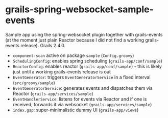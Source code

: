 # grails-spring-websocket-sample-events

Sample app using the spring-websocket plugin together with grails-events (at the moment just plain Reactor because I did not find a working grails-events release). Grails 2.4.0.

* `component-scan` active on package `sample` (`Config.groovy`)
* `SchedulingConfig`: enables spring scheduling (`grails-app/conf/sample`)
* `ReactorConfig`: enables reactor (`grails-app/conf/sample`) - this is likely just until a working grails-events release is out
* `EventGenerator`: triggers `EventGeneratorService` in a fixed interval (`src/groovy/sample`)
* `EventGeneratorService`: generates events and dispatches them via Reactor (`grails-app/services/sample`)
* `EventHandlerService`: listens for events via Reactor and if one is received, forwards it via websocket (`grails-app/services/sample`)
* `index.gsp`: super-minimalistic dummy UI (`grails-app/views`)
